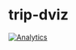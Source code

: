 trip-dviz
=========

[![Analytics](https://ga-beacon.appspot.com/UA-51467836-1/glena/trip-dviz)](https://github.com/glena/glena.github.io)
